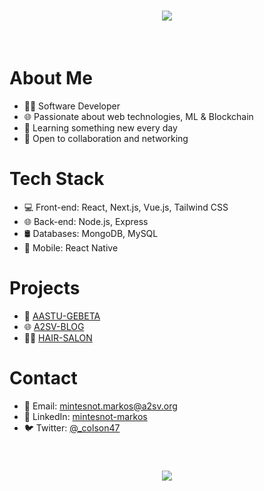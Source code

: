 <h1 align="center">
    <img src="https://readme-typing-svg.herokuapp.com/?font=Righteous&size=35&center=true&vCenter=true&width=500&height=70&duration=4000&lines=Hi+There!+👋;+I'm+Mintesnot+Markos!;" />
</h1>
<br />

<!-- Introduction -->
# About Me
- 👨‍💻 Software Developer
- 🌐 Passionate about web technologies, ML & Blockchain
- 🌱 Learning something new every day
- 💬 Open to collaboration and networking

<!-- Technologies -->
# Tech Stack
- 💻 Front-end: React, Next.js, Vue.js, Tailwind CSS
- 🌐 Back-end: Node.js, Express
- 🛢️ Databases: MongoDB, MySQL
- 📱 Mobile: React Native


<!-- Projects -->
# Projects
- 🥓 [AASTU-GEBETA](link-to-project-1)
- 🌐 [A2SV-BLOG](link-to-project-2)
- 👩‍🦰 [HAIR-SALON](link-to-project-3)

<!-- Contact -->
# Contact
- 📧 Email: mintesnot.markos@a2sv.org
- 🔗 LinkedIn: [mintesnot-markos](https://www.linkedin.com/in/mintesnot-markos/)
- 🐦 Twitter: [@_colson47](https://twitter.com/_colson47)
<br/>
<h3 align="center">
    <img src="https://readme-typing-svg.herokuapp.com/?font=Righteous&size=25&center=true&vCenter=true&width=500&height=70&duration=4000&lines=Thanks+for+visiting!+✌️;+Shoot+me+a+message+on+Linkedin!;I'm+always+down+to+collab+:)">
</h3>
